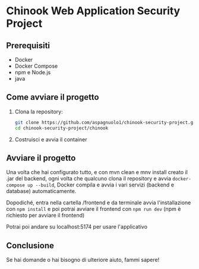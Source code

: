 # Chinook Web Application Security Project

## Prerequisiti

- Docker
- Docker Compose
- npm e Node.js
- java

## Come avviare il progetto

1. Clona la repository:

   ```bash
   git clone https://github.com/aspagnuolo1/chinook-security-project.git
   cd chinook-security-project/chinook
2. Costruisci e avvia il container
  
## **Avviare il progetto**

Una volta che hai configurato tutto, e con mvn clean e mnv install creato il .jar del backend, ogni volta che qualcuno clona il repository e avvia `docker-compose up --build`, Docker compila e avvia i vari servizi (backend e database) automaticamente.

Dopodiché, entra nella cartella /frontend e da terminale avvia l'installazione con `npm install` e poi potrai avviare il frontend con `npm run dev` (npm è richiesto per avviare il frontend)

Potrai poi andare su localhost:5174 per usare l'applicativo

## Conclusione

Se hai domande o hai bisogno di ulteriore aiuto, fammi sapere!
